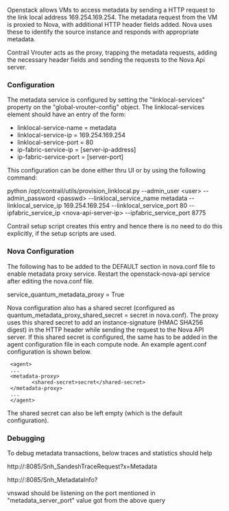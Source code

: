 Openstack allows VMs to access metadata by sending a HTTP request to the link local address 169.254.169.254. The metadata request from the VM is proxied to Nova, with additional HTTP header fields added. Nova uses these to identify the source instance and responds with appropriate metadata.

Contrail Vrouter acts as the proxy, trapping the metadata requests, adding the necessary header fields and sending the requests to the Nova Api server.

### Configuration
The metadata service is configured by setting the "linklocal-services" property on the "global-vrouter-config" object. The linklocal-services element should have an entry of the form:
 - linklocal-service-name = metadata
 - linklocal-service-ip = 169.254.169.254
 - linklocal-service-port = 80
 - ip-fabric-service-ip = [server-ip-address]
 - ip-fabric-service-port = [server-port]

This configuration can be done either thru UI or by using the following command:

python /opt/contrail/utils/provision_linklocal.py --admin_user \<user\> --admin_password \<passwd\> 
--linklocal_service_name metadata --linklocal_service_ip 169.254.169.254 --linklocal_service_port 80 
--ipfabric_service_ip \<nova-api-server-ip\> --ipfabric_service_port 8775

Contrail setup script creates this entry and hence there is no need to do this explicitly, if the setup scripts are used.

### Nova Configuration
The following has to be added to the DEFAULT section in nova.conf file to enable metadata proxy service. Restart the openstack-nova-api service after editing the nova.conf file.

service_quantum_metadata_proxy = True

Nova configuration also has a shared secret (configured as quantum_metadata_proxy_shared_secret = secret in nova.conf). The proxy uses this shared secret to add an instance-signature (HMAC SHA256 digest) in the HTTP header while sending the request to the Nova API server. If this shared secret is configured, the same has to be added in the agent configuration file in each compute node. An example agent.conf configuration is shown below. 

     <agent>
     ...
     <metadata-proxy>
            <shared-secret>secret</shared-secret>
     </metadata-proxy>
     ...
     </agent>

The shared secret can also be left empty (which is the default configuration).

### Debugging 
To debug metadata transactions, below traces and statistics should help 

 http://<compute-node>:8085/Snh_SandeshTraceRequest?x=Metadata

 http://<compute-node>:8085/Snh_MetadataInfo?

vnswad should be listening on the port mentioned in "metadata_server_port" value got from the above query
